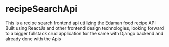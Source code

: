 # recipeSearchApi
This is a recipe search frontend api utilizing the Edaman  food recipe API
Built using ReactJs and other frontend design technologies, looking forward to a bigger fullstack crud application for the same with Django backend and already done with the Apis 
